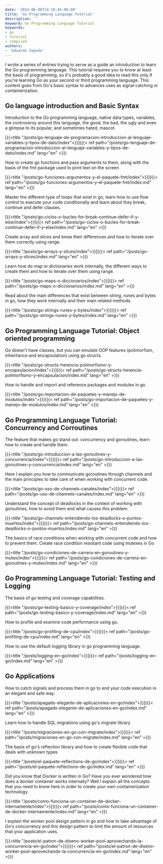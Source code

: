 ```yaml
---
date: '2024-06-08T14:10:45-06:00'
title: 'Go Programming Language Tutorial'
description: ''
keyword: Go Programming Language Tutorial
keywords:
- go
- tutorial
- compiled
authors:
- 'Eduardo Zepeda'
---
```


I wrote a series of entries trying to serve as a guide an introduction to learn the Go programming language. This tutorial requires you to know at least the basis of programming, so it's probably a good idea to read this only if you're learning Go as your second or third programming language. This content goes from Go's basic syntax to advances uses as signal catching or containerization.

## Go language introduction and Basic Syntax

Introduction to the Go programming language, native data types, variables, the controversy around this language, the good, the bad, the ugly and even a glimpse to its popular, and sometimes hated, mascot.

[{{<title "/posts/go-lenguaje-de-programacion-introduccion-al-lenguaje-variables-y-tipos-de-dato/index">}}]({{< ref path="/posts/go-lenguaje-de-programacion-introduccion-al-lenguaje-variables-y-tipos-de-dato/index.md" lang="en" >}})

How to create go functions and pass arguments to them, along with the basis of the fmt package used to print text on the screen

[{{<title "/posts/go-funciones-argumentos-y-el-paquete-fmt/index">}}]({{< ref path="/posts/go-funciones-argumentos-y-el-paquete-fmt/index.md" lang="en" >}})

Master the different type of loops that exist in go, learn how to use flow control to execute your code conditionally and learn about they break, continue and defer clauses.

[{{<title "/posts/go-ciclos-o-bucles-for-break-continue-defer-if-y-else/index">}}]({{< ref path="/posts/go-ciclos-o-bucles-for-break-continue-defer-if-y-else/index.md" lang="en" >}})

Create array and slices and know their differences and how to iterate over them correctly using range.

[{{<title "/posts/go-arrays-y-slices/index">}}]({{< ref path="/posts/go-arrays-y-slices/index.md" lang="en" >}})

Learn how do map or dictionaries work internally, the different ways to create them and how to iterate over them using range.

[{{<title "/posts/go-maps-o-diccionarios/index">}}]({{< ref path="/posts/go-maps-o-diccionarios/index.md" lang="en" >}})

Read about the main differences that exist between string, runes and bytes in go, how they work internally and their main related methods.

[{{<title "/posts/go-strings-runes-y-bytes/index">}}]({{< ref path="/posts/go-strings-runes-y-bytes/index.md" lang="en" >}})

## Go Programming Language Tutorial: Object oriented programming

Go doesn't have classes, but you can emulate OOP features (polimorfism, inheritance and encapsulation) using go structs.

[{{<title "/posts/go-structs-herencia-polimorfismo-y-encapsulacion/index">}}]({{< ref path="/posts/go-structs-herencia-polimorfismo-y-encapsulacion/index.md" lang="en" >}})

How to handle and import and reference packages and modules in go.

[{{<title "/posts/go-importacion-de-paquetes-y-manejo-de-modulos/index">}}]({{< ref path="/posts/go-importacion-de-paquetes-y-manejo-de-modulos/index.md" lang="en" >}})

## Go Programming Language Tutorial: Concurrency and Corroutines

The feature that makes go stand out: concurrency and goroutines, learn how to create and handle them.

[{{<title "/posts/go-introduccion-a-las-goroutines-y-concurrencia/index">}}]({{< ref path="/posts/go-introduccion-a-las-goroutines-y-concurrencia/index.md" lang="en" >}})

Here I explain you how to communicate goroutines through channels and the main principles to take care of when working with concurrent code.

[{{<title "/posts/go-uso-de-channels-canales/index">}}]({{< ref path="/posts/go-uso-de-channels-canales/index.md" lang="en" >}})

Understand the concept of deadlocks in the context of working with goroutines, how to avoid them and what causes this problem.

[{{<title "/posts/go-channels-entendiendo-los-deadlocks-o-puntos-muertos/index">}}]({{< ref path="/posts/go-channels-entendiendo-los-deadlocks-o-puntos-muertos/index.md" lang="en" >}})

The basics of race conditions when working with concurrent code and how to prevent them. Create race condition resistant code using mutexes in Go

[{{<title "/posts/go-condiciones-de-carrera-en-goroutines-y-mutex/index">}}]({{< ref path="/posts/go-condiciones-de-carrera-en-goroutines-y-mutex/index.md" lang="en" >}})

## Go Programming Language Tutorial: Testing and Logging

The basis of go testing and coverage capabilities.

[{{<title "/posts/go-testing-basico-y-coverage/index">}}]({{< ref path="/posts/go-testing-basico-y-coverage/index.md" lang="en" >}})

How to profile and examine code performance using go.

[{{<title "/posts/go-profiling-de-cpu/index">}}]({{< ref path="/posts/go-profiling-de-cpu/index.md" lang="en" >}})

How to use the default logging library in go programming language.

[{{<title "/posts/logging-en-go/index">}}]({{< ref path="/posts/logging-en-go/index.md" lang="en" >}})

## Go Applications

How to catch signals and process them in go to end your code execution in an elegant and safe way.

[{{<title "/posts/apagado-elegante-de-aplicaciones-en-go/index">}}]({{< ref path="/posts/apagado-elegante-de-aplicaciones-en-go/index.md" lang="en" >}})

Learn how to handle SQL migrations using go's migrate library

[{{<title "/posts/migraciones-en-go-con-migrate/index">}}]({{< ref path="/posts/migraciones-en-go-con-migrate/index.md" lang="en" >}})

The basis of go's reflection library and how to create flexible code that deals with unknown types

[{{<title "/posts/el-paquete-reflections-de-go/index">}}]({{< ref path="/posts/el-paquete-reflections-de-go/index.md" lang="en" >}})

Did you know that Docker is written in Go? Have you ever wondered how does a docker container works internally? Well I explain all the concepts that you need to know here in order to create your own containerization technology.

[{{<title "/posts/como-funciona-un-container-de-docker-internamente/index">}}]({{< ref path="/posts/como-funciona-un-container-de-docker-internamente/index.md" lang="en" >}})

I explain the worker pool design pattern in go and how to take advantage of Go's concurrency and this design pattern to limit the amount of resources that your application uses.

[{{<title "/posts/el-patron-de-diseno-worker-pool-aprovechando-la-concurrencia-en-go/index">}}]({{< ref path="/posts/el-patron-de-diseno-worker-pool-aprovechando-la-concurrencia-en-go/index.md" lang="en" >}})